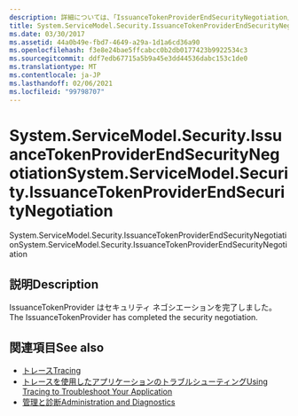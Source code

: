 ```yaml
---
description: 詳細については、「IssuanceTokenProviderEndSecurityNegotiation」を参照してください。
title: System.ServiceModel.Security.IssuanceTokenProviderEndSecurityNegotiation
ms.date: 03/30/2017
ms.assetid: 44a0b49e-fbd7-4649-a29a-1d1a6cd36a90
ms.openlocfilehash: f3e8e24bae5ffcabcc0b2db0177423b9922534c3
ms.sourcegitcommit: ddf7edb67715a5b9a45e3dd44536dabc153c1de0
ms.translationtype: MT
ms.contentlocale: ja-JP
ms.lasthandoff: 02/06/2021
ms.locfileid: "99798707"
---
```

# <a name="systemservicemodelsecurityissuancetokenproviderendsecuritynegotiation"></a><span data-ttu-id="79c52-103">System.ServiceModel.Security.IssuanceTokenProviderEndSecurityNegotiation</span><span class="sxs-lookup"><span data-stu-id="79c52-103">System.ServiceModel.Security.IssuanceTokenProviderEndSecurityNegotiation</span></span>

<span data-ttu-id="79c52-104">System.ServiceModel.Security.IssuanceTokenProviderEndSecurityNegotiation</span><span class="sxs-lookup"><span data-stu-id="79c52-104">System.ServiceModel.Security.IssuanceTokenProviderEndSecurityNegotiation</span></span>  
  
## <a name="description"></a><span data-ttu-id="79c52-105">説明</span><span class="sxs-lookup"><span data-stu-id="79c52-105">Description</span></span>  

 <span data-ttu-id="79c52-106">IssuanceTokenProvider はセキュリティ ネゴシエーションを完了しました。</span><span class="sxs-lookup"><span data-stu-id="79c52-106">The IssuanceTokenProvider has completed the security negotiation.</span></span>  
  
## <a name="see-also"></a><span data-ttu-id="79c52-107">関連項目</span><span class="sxs-lookup"><span data-stu-id="79c52-107">See also</span></span>

- [<span data-ttu-id="79c52-108">トレース</span><span class="sxs-lookup"><span data-stu-id="79c52-108">Tracing</span></span>](index.md)
- [<span data-ttu-id="79c52-109">トレースを使用したアプリケーションのトラブルシューティング</span><span class="sxs-lookup"><span data-stu-id="79c52-109">Using Tracing to Troubleshoot Your Application</span></span>](using-tracing-to-troubleshoot-your-application.md)
- [<span data-ttu-id="79c52-110">管理と診断</span><span class="sxs-lookup"><span data-stu-id="79c52-110">Administration and Diagnostics</span></span>](../index.md)
